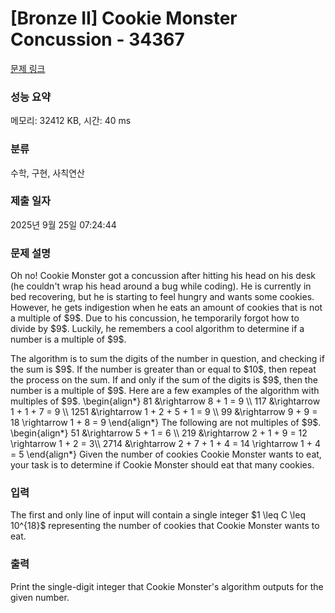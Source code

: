 # [Bronze II] Cookie Monster Concussion - 34367 

[문제 링크](https://www.acmicpc.net/problem/34367) 

### 성능 요약

메모리: 32412 KB, 시간: 40 ms

### 분류

수학, 구현, 사칙연산

### 제출 일자

2025년 9월 25일 07:24:44

### 문제 설명

<p>Oh no! Cookie Monster got a concussion after hitting his head on his desk (he couldn't wrap his head around a bug while coding). He is currently in bed recovering, but he is starting to feel hungry and wants some cookies. However, he gets indigestion when he eats an amount of cookies that is not a multiple of $9$. Due to his concussion, he temporarily forgot how to divide by $9$. Luckily, he remembers a cool algorithm to determine if a number is a multiple of $9$.</p>

<p>The algorithm is to sum the digits of the number in question, and checking if the sum is $9$. If the number is greater than or equal to $10$, then repeat the process on the sum. If and only if the sum of the digits is $9$, then the number is a multiple of $9$. Here are a few examples of the algorithm with multiples of $9$. \begin{align*} 81 &\rightarrow 8 + 1 = 9 \\ 117 &\rightarrow 1 + 1 + 7 = 9 \\ 1251 &\rightarrow 1 + 2 + 5 + 1 = 9 \\ 99 &\rightarrow 9 + 9 = 18 \rightarrow 1 + 8 = 9 \end{align*} The following are not multiples of $9$. \begin{align*} 51 &\rightarrow 5 + 1 = 6 \\ 219 &\rightarrow 2 + 1 + 9 = 12 \rightarrow 1 + 2 = 3\\ 2714 &\rightarrow 2 + 7 + 1 + 4 = 14 \rightarrow 1 + 4 = 5 \end{align*} Given the number of cookies Cookie Monster wants to eat, your task is to determine if Cookie Monster should eat that many cookies. </p>

### 입력 

 <p>The first and only line of input will contain a single integer $1 \leq C \leq 10^{18}$ representing the number of cookies that Cookie Monster wants to eat.</p>

### 출력 

 <p>Print the single-digit integer that Cookie Monster's algorithm outputs for the given number.</p>

